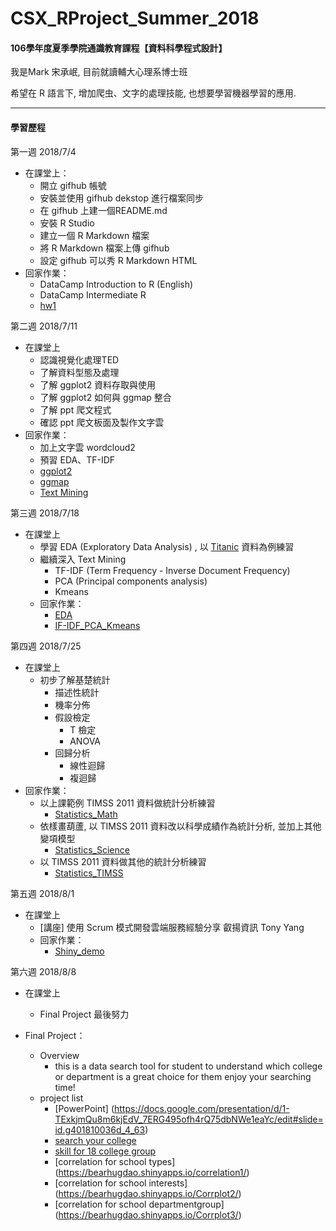 # CSX_RProject_Summer_2018
#### 106學年度夏季學院通識教育課程【資料科學程式設計】

我是Mark 宋承岷, 目前就讀輔大心理系博士班

希望在 R 語言下, 增加爬虫、文字的處理技能, 也想要學習機器學習的應用. 

------------------------------------------------------
#### 學習歷程

第一週 2018/7/4
* 在課堂上：
  * 開立 gifhub 帳號
  * 安裝並使用 gifhub dekstop 進行檔案同步
  * 在 gifhub 上建一個README.md
  * 安裝 R Studio
  * 建立一個 R Markdown 檔案
  * 將 R Markdown 檔案上傳 gifhub 
  * 設定 gifhub 可以秀 R Markdown HTML 
* 回家作業：
  * DataCamp ​Introduction to R (English)
  * DataCamp ​Intermediate R​
  * [hw1](https://marksong1105.github.io/CSX_RProject_Summer_2018/week1/hw1.html)

第二週 2018/7/11
* 在課堂上
  * 認識視覺化處理TED
  * 了解資料型態及處理
  * 了解 ggplot2 資料存取與使用
  * 了解 ggplot2 如何與 ggmap 整合
  * 了解 ppt 爬文程式
  * 確認 ppt 爬文板面及製作文字雲
* 回家作業：
  * 加上文字雲 wordcloud2
  * 預習 EDA、TF-IDF
  * [ggplot2](https://marksong1105.github.io/CSX_RProject_Summer_2018/week2/ggplot2-example.html)
  * [ggmap](https://marksong1105.github.io/CSX_RProject_Summer_2018/week2/ggmap-example.html)
  * [Text Mining](https://marksong1105.github.io/CSX_RProject_Summer_2018/week2/text-mining-example.html)

第三週 2018/7/18
* 在課堂上
  * 學習 EDA (Exploratory Data Analysis) , 以 [Titanic](https://www.kaggle.com/erikbruin/titanic-2nd-degree-families-and-majority-voting) 資料為例練習
  * 繼續深入 Text Mining
    * TF-IDF (Term Frequency - Inverse Document Frequency)
	* PCA (Principal components analysis)
	* Kmeans
  * 回家作業：
    * [EDA](https://marksong1105.github.io/CSX_RProject_Summer_2018/week3/EDA.html)
	* [IF-IDF_PCA_Kmeans](https://marksong1105.github.io/CSX_RProject_Summer_2018/week3/TF-IDF_PCA_KMeans.html)

第四週 2018/7/25
* 在課堂上
  * 初步了解基楚統計
    * 描述性統計
	* 機率分佈
	* 假設檢定
	  * T 檢定
	  * ANOVA
	* 回歸分析
	  * 線性迴歸
	  * 複迴歸
* 回家作業：
  * 以上課範例 TIMSS 2011 資料做統計分析練習
    * [Statistics_Math](https://marksong1105.github.io/CSX_RProject_Summer_2018/week4/Statistics_Math.html)
  * 依樣畫葫蘆, 以 TIMSS 2011 資料改以科學成績作為統計分析, 並加上其他變項模型
    * [Statistics_Science](https://marksong1105.github.io/CSX_RProject_Summer_2018/week4/Statistics_Science.html)     
  * 以 TIMSS 2011 資料做其他的統計分析練習	
    * [Statistics_TIMSS](https://marksong1105.github.io/CSX_RProject_Summer_2018/week4/Statistics_TIMSS.html)     
	
第五週 2018/8/1
* 在課堂上
  * [講座] 使用 Scrum 模式開發雲端服務經驗分享 叡揚資訊 Tony Yang
  * 回家作業：
    * [Shiny_demo](https://marksong.shinyapps.io/shinylab/)

第六週 2018/8/8
* 在課堂上
  * Final Project 最後努力

* Final Project：
  * Overview
    * this is a data search tool for student to understand which college or department is a great choice for them enjoy your searching time!
  * project list
    * [PowerPoint] (https://docs.google.com/presentation/d/1-TExkjmQu8m6kjEdV_7ERG495ofh4rQ75dbNWe1eaYc/edit#slide=id.g401810036d_4_63)
    * [search your college](https://bearhugdao.shinyapps.io/college/)
    * [skill for 18 college group](https://marksong.shinyapps.io/teacherwc/)
	* [correlation for school types] (https://bearhugdao.shinyapps.io/correlation1/)
	* [correlation for school interests] (https://bearhugdao.shinyapps.io/Corrplot2/)
	* [correlation for school departmentgroup] (https://bearhugdao.shinyapps.io/Corrplot3/)



